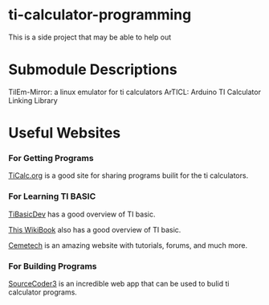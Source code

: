 # ti-calculator-programming
This is a side project that may be able to help out

# Submodule Descriptions
TilEm-Mirror: a linux emulator for ti calculators
ArTICL: Arduino TI Calculator Linking Library

# Useful Websites
### For Getting Programs
[TiCalc.org](http://www.ticalc.org/) is a good site for sharing programs builit for the ti calculators.

### For Learning TI BASIC
[TiBasicDev](http://tibasicdev.wikidot.com/home) has a good overview of TI basic.

[This WikiBook](https://en.wikibooks.org/wiki/TI-Basic_Z80_Programming) also has a good overview of TI basic.

[Cemetech](https://www.cemetech.net/learn/) is an amazing website with tutorials, forums, and much more.

### For Building Programs

[SourceCoder3](https://www.cemetech.net/sc/) is an incredible web app that can be used to bulid ti calculator programs.
